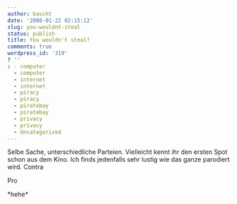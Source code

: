```yaml
---
author: bascht
date: '2008-01-22 02:15:12'
slug: you-wouldnt-steal
status: publish
title: You wouldn't steal?
comments: true
wordpress_id: '319'
? ''
: - computer
  - computer
  - internet
  - internet
  - piracy
  - piracy
  - piratebay
  - piratebay
  - privacy
  - privacy
  - Uncategorized
---
```


Selbe Sache, unterschiedliche Parteien. Vielleicht kennt ihr den
ersten Spot schon aus dem Kino. Ich finds jedenfalls sehr lustig
wie das ganze parodiert wird.
Contra



Pro



\*hehe\*



